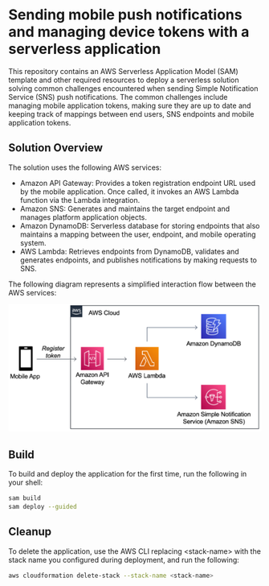# Sending mobile push notifications and managing device tokens with a serverless application
This repository contains an AWS Serverless Application Model (SAM) template and other required resources to deploy a serverless solution solving common challenges encountered when sending Simple Notification Service (SNS) push notifications. The common challenges include managing mobile application tokens, making sure they are up to date and keeping track of mappings between end users, SNS endpoints and mobile application tokens.

## Solution Overview
The solution uses the following AWS services:
- Amazon API Gateway: Provides a token registration endpoint URL used by the mobile application. Once called, it invokes an AWS Lambda function via the Lambda integration.
- Amazon SNS: Generates and maintains the target endpoint and manages platform application objects.
- Amazon DynamoDB: Serverless database for storing endpoints that also maintains a mapping between the user, endpoint, and mobile operating system.
- AWS Lambda: Retrieves endpoints from DynamoDB, validates and generates endpoints, and publishes notifications by making requests to SNS.

The following diagram represents a simplified interaction flow between the AWS services:

![](./service-interaction-flow.png)

## Build

To build and deploy the application for the first time, run the following in your shell:

```bash
sam build 
sam deploy --guided
```
## Cleanup

To delete the application, use the AWS CLI replacing &lt;stack-name&gt; with the stack name you configured during deployment, and run the following:

```bash
aws cloudformation delete-stack --stack-name <stack-name>
```
